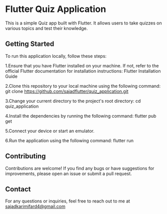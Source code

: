 # Flutter Quiz Application

This is a simple Quiz app built with Flutter.
It allows users to take quizzes on various topics and test their knowledge.

## Getting Started 

To run this application locally, follow these steps:

1.Ensure that you have Flutter installed on your machine.
If not, refer to the official Flutter documentation for installation instructions: Flutter Installation Guide

2.Clone this repository to your local machine using the following 
command:
git clone https://github.com/sajadflutter/quiz_application.git

3.Change your current directory to the project's root directory:
cd quiz_application

4.Install the dependencies by running the following command:
flutter pub get

5.Connect your device or start an emulator.

6.Run the application using the following command:
flutter run

## Contributing

Contributions are welcome! If you find any bugs or have suggestions for improvements, please open an issue or submit a pull request.

## Contact

For any questions or inquiries, feel free to reach out to me at 
sajadkarimifard4@gmail.com



